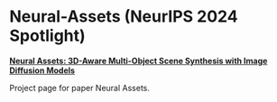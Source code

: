 # Neural-Assets (NeurIPS 2024 Spotlight)

[**Neural Assets: 3D-Aware Multi-Object Scene Synthesis with Image Diffusion Models**](https://neural-assets-paper.github.io/)<br/>

Project page for paper Neural Assets.
